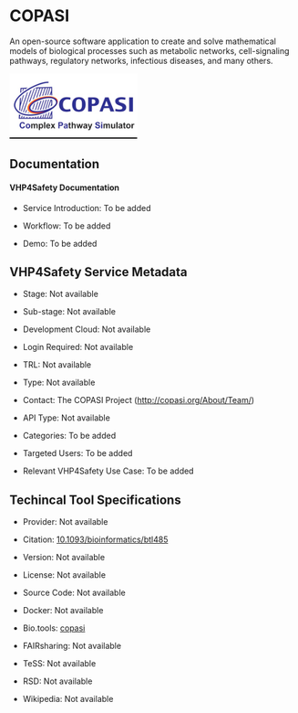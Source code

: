 # COPASI

<!--- This file is autogenerated. Edit copasi.json to make changes in this page. --->

An open-source software application to create and solve mathematical models of biological processes such as metabolic networks, cell-signaling pathways, regulatory networks, infectious diseases, and many others.

![COPASI logo](https://raw.githubusercontent.com/VHP4Safety/cloud/main/docs/service/copasi.png)

## Documentation

#### VHP4Safety Documentation

* Service Introduction: To be added

* Workflow: To be added

* Demo: To be added

<h4 id='tess-widget-materials-header'></h4>

<div id='tess-widget-materials-list' class='tess-widget tess-widget-list'></div>
<script>
  function initTeSSWidgets() {
    var query = 'copasi';
    if (query.trim() != '') {
      TessWidget.Materials(document.getElementById('tess-widget-materials-list'),
                           'SimpleList',
                           {
                             opts: {
                               enableSearch: false
                             },
                             params: {
                               pageSize: 5,
                               q: query
                             }
                           });
      document.getElementById('tess-widget-materials-header').innerHTML = 'Documentation from ELIXIR TeSS'
    }
}
</script>
<script async='' defer='' src='https://elixirtess.github.io/TeSS_widgets/components/js/tess-widget-standalone.js' onload='initTeSSWidgets()'></script>

<script>
async function loadGlossaryTerms() {
  try {
    // Fetch the TURTLE/OWL file
    const response = await fetch('/docs/resource/glossary.owl');
    const xmlText = await response.text();
    
    // Parse XML
    const parser = new DOMParser();
    const xmlDoc = parser.parseFromString(xmlText, 'text/xml');
    
    // Create a map to store term data
    const glossaryData = new Map();
    
    // Extract all classes/concepts with their labels and descriptions
    const classes = xmlDoc.querySelectorAll('owl\\:Class, Class');
    classes.forEach(cls => {
      const about = cls.getAttribute('rdf:about') || cls.getAttribute('about');
      if (about) {
        const label = cls.querySelector('rdfs\\:label, label')?.textContent?.trim();
        const description = cls.querySelector('dc\\:description, description')?.textContent?.trim();
        
        if (label) {
          glossaryData.set(label.toLowerCase(), {
            label: label,
            description: description || '',
            url: about
          });
        }
      }
    });
    
    // Process all elements with class 'glossary_term'
    const glossaryElements = document.querySelectorAll('.glossary_term');
    glossaryElements.forEach(element => {
      const termText = element.textContent.trim().toLowerCase();
      const termData = glossaryData.get(termText);
      
      if (termData) {
        // Create the glossary info element
        const glossaryInfo = document.createElement('div');
        glossaryInfo.className = 'glossary-info';
        glossaryInfo.style.cssText = `
          background: #f8f9fa;
          border-left: 3px solid #007bff;
          padding: 8px 12px;
          margin: 8px 0;
          border-radius: 4px;
          font-size: 0.9em;
          line-height: 1.4;
        `;
        
        glossaryInfo.innerHTML = `
          <strong>${termData.label}</strong> <a href="${termData.url}" target="_blank" style="color: #007bff; text-decoration: none;">${termData.url}</a><br>
          ${termData.description}
        `;
        
        // Insert before the glossary term element
        element.parentNode.insertBefore(glossaryInfo, element);
      }
    });
    
  } catch (error) {
    console.warn('Could not load glossary terms:', error);
  }
}

// Load glossary terms when page is ready
if (document.readyState === 'loading') {
  document.addEventListener('DOMContentLoaded', loadGlossaryTerms);
} else {
  loadGlossaryTerms();
}
</script>

## VHP4Safety Service Metadata

* Stage: <span class="glossary_term">Not available

* Sub-stage: <span class="glossary_term">Not available

* Development Cloud: Not available

* Login Required: Not available

* TRL: Not available

* Type: Not available

* Contact: The COPASI Project (http://copasi.org/About/Team/)

* API Type: Not available

* Categories: To be added

* Targeted Users: To be added

* Relevant VHP4Safety Use Case: To be added

## Techincal Tool Specifications

* Provider: Not available

* Citation: [10.1093/bioinformatics/btl485](https://doi.org/10.1093/bioinformatics/btl485)

* Version: Not available

* License: Not available

* Source Code: Not available

* Docker: Not available

* Bio.tools: [copasi](copasi)

* FAIRsharing: Not available

* TeSS: Not available

* RSD: Not available

* Wikipedia: Not available

<script type="application/ld+json">
  {
    "@context": "https://schema.org/",
    "@type": "SoftwareApplication",
    "http://purl.org/dc/terms/conformsTo": {
      "@type": "CreativeWork", "@id": "https://bioschemas.org/profiles/ComputationalTool/1.0-RELEASE"
    },
    "@id" : "https://vhp4safety.github.io/cloud/service/copasi",
    "name": "COPASI",
    "description": "An open-source software application to create and solve mathematical models of biological processes such as metabolic networks, cell-signaling pathways, regulatory networks, infectious diseases, and many others.",
    "url": "http://copasi.org/"
  }
</script>
